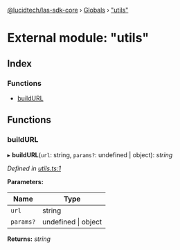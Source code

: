 [@lucidtech/las-sdk-core](../README.md) › [Globals](../globals.md) › ["utils"](_utils_.md)

# External module: "utils"

## Index

### Functions

* [buildURL](_utils_.md#buildurl)

## Functions

###  buildURL

▸ **buildURL**(`url`: string, `params?`: undefined | object): *string*

*Defined in [utils.ts:1](https://github.com/LucidtechAI/las-sdk-js/blob/3e32c37/packages/las-sdk-core/src/utils.ts#L1)*

**Parameters:**

Name | Type |
------ | ------ |
`url` | string |
`params?` | undefined &#124; object |

**Returns:** *string*
